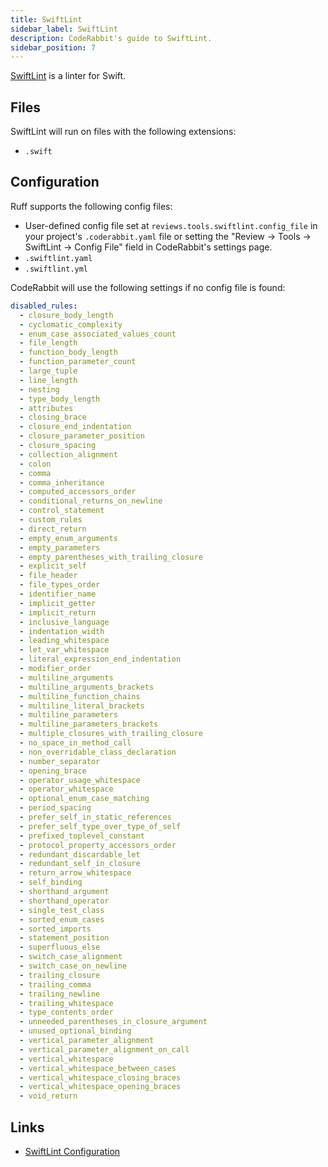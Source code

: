 ```yaml
---
title: SwiftLint
sidebar_label: SwiftLint
description: CodeRabbit's guide to SwiftLint.
sidebar_position: 7
---
```


[SwiftLint](https://realm.github.io/SwiftLint/) is a linter for Swift.

## Files

SwiftLint will run on files with the following extensions:

- `.swift`

## Configuration

Ruff supports the following config files:

- User-defined config file set at `reviews.tools.swiftlint.config_file` in your project's `.coderabbit.yaml` file or setting the "Review → Tools → SwiftLint → Config File" field in CodeRabbit's settings page.
- `.swiftlint.yaml`
- `.swiftlint.yml`

CodeRabbit will use the following settings if no config file is found:

```yaml
disabled_rules:
  - closure_body_length
  - cyclomatic_complexity
  - enum_case_associated_values_count
  - file_length
  - function_body_length
  - function_parameter_count
  - large_tuple
  - line_length
  - nesting
  - type_body_length
  - attributes
  - closing_brace
  - closure_end_indentation
  - closure_parameter_position
  - closure_spacing
  - collection_alignment
  - colon
  - comma
  - comma_inheritance
  - computed_accessors_order
  - conditional_returns_on_newline
  - control_statement
  - custom_rules
  - direct_return
  - empty_enum_arguments
  - empty_parameters
  - empty_parentheses_with_trailing_closure
  - explicit_self
  - file_header
  - file_types_order
  - identifier_name
  - implicit_getter
  - implicit_return
  - inclusive_language
  - indentation_width
  - leading_whitespace
  - let_var_whitespace
  - literal_expression_end_indentation
  - modifier_order
  - multiline_arguments
  - multiline_arguments_brackets
  - multiline_function_chains
  - multiline_literal_brackets
  - multiline_parameters
  - multiline_parameters_brackets
  - multiple_closures_with_trailing_closure
  - no_space_in_method_call
  - non_overridable_class_declaration
  - number_separator
  - opening_brace
  - operator_usage_whitespace
  - operator_whitespace
  - optional_enum_case_matching
  - period_spacing
  - prefer_self_in_static_references
  - prefer_self_type_over_type_of_self
  - prefixed_toplevel_constant
  - protocol_property_accessors_order
  - redundant_discardable_let
  - redundant_self_in_closure
  - return_arrow_whitespace
  - self_binding
  - shorthand_argument
  - shorthand_operator
  - single_test_class
  - sorted_enum_cases
  - sorted_imports
  - statement_position
  - superfluous_else
  - switch_case_alignment
  - switch_case_on_newline
  - trailing_closure
  - trailing_comma
  - trailing_newline
  - trailing_whitespace
  - type_contents_order
  - unneeded_parentheses_in_closure_argument
  - unused_optional_binding
  - vertical_parameter_alignment
  - vertical_parameter_alignment_on_call
  - vertical_whitespace
  - vertical_whitespace_between_cases
  - vertical_whitespace_closing_braces
  - vertical_whitespace_opening_braces
  - void_return
```

## Links

- [SwiftLint Configuration](https://github.com/realm/SwiftLint?tab=readme-ov-file#configuration)
